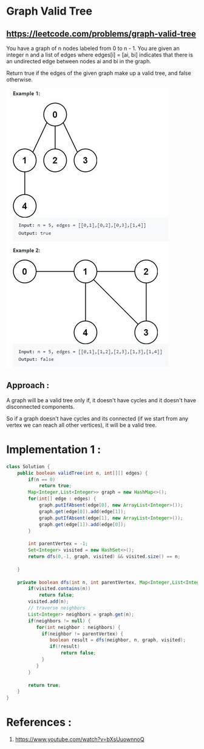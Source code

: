 # Graph Valid Tree
## https://leetcode.com/problems/graph-valid-tree

You have a graph of n nodes labeled from 0 to n - 1. You are given an integer n and a list of edges where edges[i] = [ai, bi] indicates that there is an undirected edge between nodes ai and bi in the graph.

Return true if the edges of the given graph make up a valid tree, and false otherwise.

![Graph Valid Tree](example.JPG?raw=true)

## Approach :
A graph will be a valid tree only if, it doesn't have cycles and it doesn't have disconnected components.

So if a graph doesn't have cycles and its connected (if we start from any vertex we can reach all other vertices), it will be a valid tree.

# Implementation 1 :
```java
class Solution {
    public boolean validTree(int n, int[][] edges) {
        if(n == 0)
            return true;
        Map<Integer,List<Integer>> graph = new HashMap<>();
        for(int[] edge : edges) {
            graph.putIfAbsent(edge[0], new ArrayList<Integer>());
            graph.get(edge[0]).add(edge[1]);
            graph.putIfAbsent(edge[1], new ArrayList<Integer>());
            graph.get(edge[1]).add(edge[0]);
        }
        
        int parentVertex = -1;
        Set<Integer> visited = new HashSet<>();
        return dfs(0,-1, graph, visited) && visited.size() == n;
        
    }
    
    private boolean dfs(int n, int parentVertex, Map<Integer,List<Integer>> graph, Set<Integer> visited) {
        if(visited.contains(n)) 
            return false;
        visited.add(n);
        // traverse neighbors
        List<Integer> neighbors = graph.get(n);
        if(neighbors != null) {
           for(int neighbor : neighbors) {
             if(neighbor != parentVertex) {
                boolean result = dfs(neighbor, n, graph, visited);
                if(!result)
                    return false;
             }
           }
        }
        
        return true;
    }
}
```

# References :
1. https://www.youtube.com/watch?v=bXsUuownnoQ
